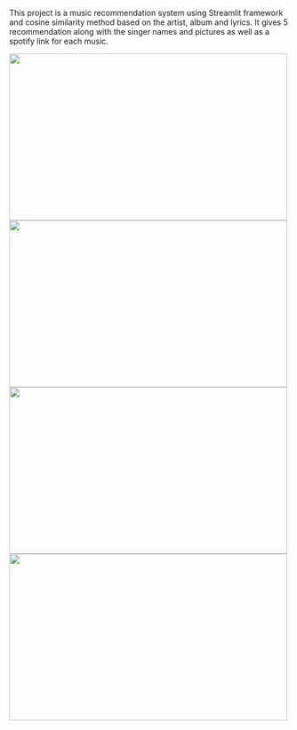 This project is a music recommendation system using Streamlit framework and cosine similarity method based on the artist, album and lyrics. It gives 5 recommendation along with the singer names and pictures as well as a spotify link for each music.

<img src = "https://github.com/user-attachments/assets/020c8ea0-636b-4540-9857-2a164b2d4197" width="500" height="300">
<br>
<img src = "https://github.com/user-attachments/assets/dfb5be92-c90b-4c8d-a49a-364e416b82a5" width="500" height="300">
<br>
<img src = "https://github.com/user-attachments/assets/02c9ce0a-b2da-4336-86f0-18f513711491" width="500" height="300">
<br>
<img src = "https://github.com/user-attachments/assets/b7a54c99-2d43-418a-aee5-e7915694c895" width="500" height="300">

